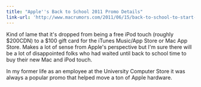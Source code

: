 ```yaml
---
title: "Apple''s Back to School 2011 Promo Details"
link-url: 'http://www.macrumors.com/2011/06/15/back-to-school-to-start-tomorrow-100-app-store-gift-card-confirmed/'
---
```

<p>Kind of lame that it's dropped from being a free iPod touch (roughly $200CDN) to a $100 gift card for the iTunes Music/App Store or Mac App Store. Makes a lot of sense from Apple's perspective but I'm sure there will be a lot of disappointed folks who had waited until back to school time to buy their new Mac and iPod touch.</p>
<p>In my former life as an employee at the University Computer Store it was always a popular promo that helped move a ton of Apple hardware.</p>

